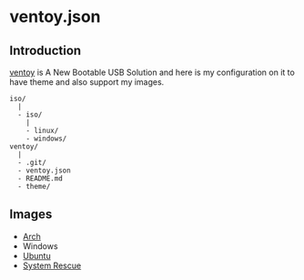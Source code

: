 # ventoy.json

## Introduction

[ventoy](https://www.ventoy.net/en/index.html) is A New Bootable USB Solution and here is my configuration on it to have theme and also support my images.

```
iso/
  |
  - iso/
    |
    - linux/
    - windows/
ventoy/
  |
  - .git/
  - ventoy.json
  - README.md
  - theme/
```

## Images

- [Arch](https://archlinux.org/)
- Windows
- [Ubuntu](https://ubuntu.com/)
- [System Rescue](https://www.system-rescue.org/)
